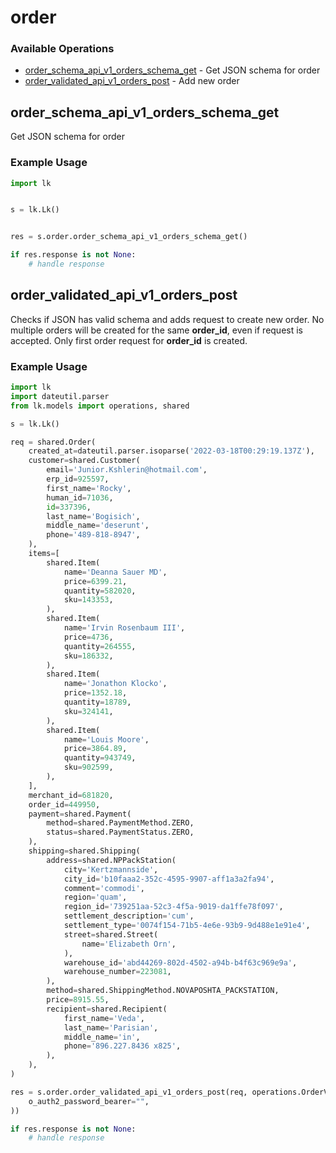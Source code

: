 # order

### Available Operations

* [order_schema_api_v1_orders_schema_get](#order_schema_api_v1_orders_schema_get) - Get JSON schema for order
* [order_validated_api_v1_orders_post](#order_validated_api_v1_orders_post) - Add new order

## order_schema_api_v1_orders_schema_get

Get JSON schema for order

### Example Usage

```python
import lk


s = lk.Lk()


res = s.order.order_schema_api_v1_orders_schema_get()

if res.response is not None:
    # handle response
```

## order_validated_api_v1_orders_post

Checks if JSON has valid schema and adds request to create new order. No multiple orders will be created for the same **order_id**, even if request is accepted. Only first order request for **order_id** is created.

### Example Usage

```python
import lk
import dateutil.parser
from lk.models import operations, shared

s = lk.Lk()

req = shared.Order(
    created_at=dateutil.parser.isoparse('2022-03-18T00:29:19.137Z'),
    customer=shared.Customer(
        email='Junior.Kshlerin@hotmail.com',
        erp_id=925597,
        first_name='Rocky',
        human_id=71036,
        id=337396,
        last_name='Bogisich',
        middle_name='deserunt',
        phone='489-818-8947',
    ),
    items=[
        shared.Item(
            name='Deanna Sauer MD',
            price=6399.21,
            quantity=582020,
            sku=143353,
        ),
        shared.Item(
            name='Irvin Rosenbaum III',
            price=4736,
            quantity=264555,
            sku=186332,
        ),
        shared.Item(
            name='Jonathon Klocko',
            price=1352.18,
            quantity=18789,
            sku=324141,
        ),
        shared.Item(
            name='Louis Moore',
            price=3864.89,
            quantity=943749,
            sku=902599,
        ),
    ],
    merchant_id=681820,
    order_id=449950,
    payment=shared.Payment(
        method=shared.PaymentMethod.ZERO,
        status=shared.PaymentStatus.ZERO,
    ),
    shipping=shared.Shipping(
        address=shared.NPPackStation(
            city='Kertzmannside',
            city_id='b10faaa2-352c-4595-9907-aff1a3a2fa94',
            comment='commodi',
            region='quam',
            region_id='739251aa-52c3-4f5a-9019-da1ffe78f097',
            settlement_description='cum',
            settlement_type='0074f154-71b5-4e6e-93b9-9d488e1e91e4',
            street=shared.Street(
                name='Elizabeth Orn',
            ),
            warehouse_id='abd44269-802d-4502-a94b-b4f63c969e9a',
            warehouse_number=223081,
        ),
        method=shared.ShippingMethod.NOVAPOSHTA_PACKSTATION,
        price=8915.55,
        recipient=shared.Recipient(
            first_name='Veda',
            last_name='Parisian',
            middle_name='in',
            phone='896.227.8436 x825',
        ),
    ),
)

res = s.order.order_validated_api_v1_orders_post(req, operations.OrderValidatedAPIV1OrdersPostSecurity(
    o_auth2_password_bearer="",
))

if res.response is not None:
    # handle response
```
